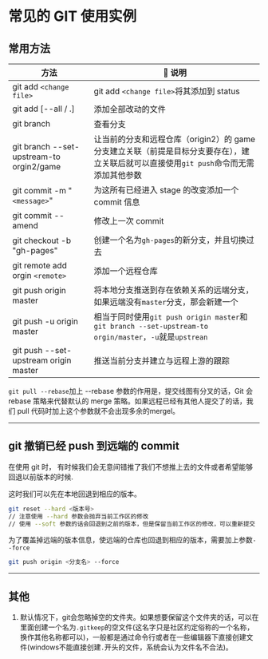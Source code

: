 # 常见的 GIT 使用实例

## 常用方法

| 方法                                     |  说明                                                                                                                                   |
| ---------------------------------------- | --------------------------------------------------------------------------------------------------------------------------------------- |
| git add `<change file>`                  | git add `<change file>`将其添加到 status                                                                                                |
| git add [--all / .]                      | 添加全部改动的文件                                                                                                                      |
| git branch                               | 查看分支                                                                                                                                |
| git branch --set-upstream-to orgin2/game | 让当前的分支和远程仓库（origin2）的 game 分支建立关联（前提是目标分支要存在），建立关联后就可以直接使用`git push`命令而无需添加其他参数 |
| git commit -m "`<message>`"              | 为这所有已经进入 stage 的改变添加一个 commit 信息                                                                                       |
| git commit --amend                       | 修改上一次 commit                                                                                                                       |
| git checkout -b "gh-pages"               | 创建一个名为`gh-pages`的新分支，并且切换过去                                                                                           |
| git remote add orgin `<remote>`          | 添加一个远程仓库                                                                                                                        |
| git push origin master                   | 将本地分支推送到存在依赖关系的远端分支，如果远端没有`master`分支，那会新建一个                                                          |
| git push -u origin master                | 相当于同时使用`git push origin master`和`git branch --set-upstream-to orgin/master`，`-u`就是`upstrean`                                 |
| git push --set-upstream origin master    | 推送当前分支并建立与远程上游的跟踪                                                                                                      |

`git pull --rebase`加上 --rebase 参数的作用是，提交线图有分叉的话，Git 会 rebase 策略来代替默认的 merge 策略。如果远程已经有其他人提交了的话，我们 pull 代码时加上这个参数就不会出现多余的mergel。

---

## git 撤销已经 push 到远端的 commit

在使用 git 时， 有时候我们会无意间错推了我们不想推上去的文件或者希望能够回退以前版本的时候.

这时我们可以先在本地回退到相应的版本。

```bash
git reset --hard <版本号>
// 注意使用 --hard 参数会抛弃当前工作区的修改
// 使用 --soft 参数的话会回退到之前的版本，但是保留当前工作区的修改，可以重新提交
```

为了覆盖掉远端的版本信息，使远端的仓库也回退到相应的版本，需要加上参数`--force`

```bash
git push origin <分支名> --force
```

---

## 其他

1. 默认情况下，git会忽略掉空的文件夹。如果想要保留这个文件夹的话，可以在里面创建一个名为`.gitkeep`的空文件(这名字只是社区约定俗称的一个名称，换作其他名称都可以)，一般都是通过命令行或者在一些编辑器下直接创建文件(windows不能直接创建`.`开头的文件，系统会认为文件名不合法)。